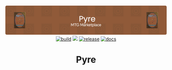 <p align="center">
  <img alt="Pyre Header" src=".github/header.png" width="830px"/>
  <a href="https://github.com/orbitaldrift/pyre/actions/workflows/ci-rust.yml"><img src="https://github.com/orbitaldrift/pyre/actions/workflows/ci-rust.yml/badge.svg" alt="build"/></a>
  <a href="https://codecov.io/gh/orbitaldrift/pyre" ><img src="https://codecov.io/gh/orbitaldrift/pyre/graph/badge.svg?token=kWbdZz7H3g"/></a>
  <a href="https://github.com/orbitaldrift/pyre/actions/workflows/ci-release.yml"><img src="https://github.com/orbitaldrift/pyre/actions/workflows/ci-release.yml/badge.svg" alt="release"/></a>
  <a href="https://github.com/orbitaldrift/pyre/actions/workflows/docs.yml"><img src="https://github.com/orbitaldrift/pyre/actions/workflows/docs.yml/badge.svg" alt="docs"/></a>
</p>

<h1 align="center">Pyre</h1>